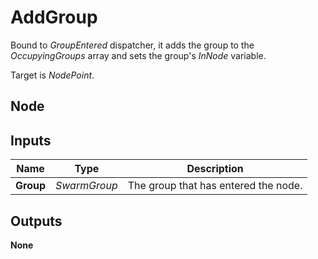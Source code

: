 # AddGroup
Bound to *GroupEntered* dispatcher, it adds the group to the *OccupyingGroups*
array and sets the group's *InNode* variable.  

Target is *NodePoint*.  

## Node

## Inputs
|Name       |Type           |Description                            |
|-----------|---------------|---------------------------------------|
|**Group**  |*SwarmGroup*   |The group that has entered the node.   |

## Outputs
**None**